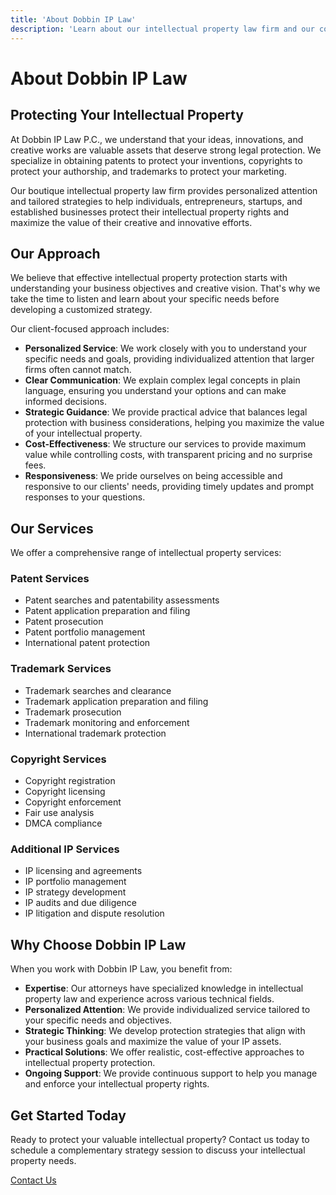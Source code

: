 ```yaml
---
title: 'About Dobbin IP Law'
description: 'Learn about our intellectual property law firm and our commitment to protecting your work'
---
```


# About Dobbin IP Law

## Protecting Your Intellectual Property

At Dobbin IP Law P.C., we understand that your ideas, innovations, and creative works are valuable assets that deserve strong legal protection. We specialize in obtaining patents to protect your inventions, copyrights to protect your authorship, and trademarks to protect your marketing.

Our boutique intellectual property law firm provides personalized attention and tailored strategies to help individuals, entrepreneurs, startups, and established businesses protect their intellectual property rights and maximize the value of their creative and innovative efforts.

## Our Approach

We believe that effective intellectual property protection starts with understanding your business objectives and creative vision. That's why we take the time to listen and learn about your specific needs before developing a customized strategy.

Our client-focused approach includes:

- **Personalized Service**: We work closely with you to understand your specific needs and goals, providing individualized attention that larger firms often cannot match.
- **Clear Communication**: We explain complex legal concepts in plain language, ensuring you understand your options and can make informed decisions.
- **Strategic Guidance**: We provide practical advice that balances legal protection with business considerations, helping you maximize the value of your intellectual property.
- **Cost-Effectiveness**: We structure our services to provide maximum value while controlling costs, with transparent pricing and no surprise fees.
- **Responsiveness**: We pride ourselves on being accessible and responsive to our clients' needs, providing timely updates and prompt responses to your questions.

## Our Services

We offer a comprehensive range of intellectual property services:

### Patent Services
- Patent searches and patentability assessments
- Patent application preparation and filing
- Patent prosecution
- Patent portfolio management
- International patent protection

### Trademark Services
- Trademark searches and clearance
- Trademark application preparation and filing
- Trademark prosecution
- Trademark monitoring and enforcement
- International trademark protection

### Copyright Services
- Copyright registration
- Copyright licensing
- Copyright enforcement
- Fair use analysis
- DMCA compliance

### Additional IP Services
- IP licensing and agreements
- IP portfolio management
- IP strategy development
- IP audits and due diligence
- IP litigation and dispute resolution

## Why Choose Dobbin IP Law

When you work with Dobbin IP Law, you benefit from:

- **Expertise**: Our attorneys have specialized knowledge in intellectual property law and experience across various technical fields.
- **Personalized Attention**: We provide individualized service tailored to your specific needs and objectives.
- **Strategic Thinking**: We develop protection strategies that align with your business goals and maximize the value of your IP assets.
- **Practical Solutions**: We offer realistic, cost-effective approaches to intellectual property protection.
- **Ongoing Support**: We provide continuous support to help you manage and enforce your intellectual property rights.

## Get Started Today

Ready to protect your valuable intellectual property? Contact us today to schedule a complementary strategy session to discuss your intellectual property needs.

[Contact Us](/contact)
